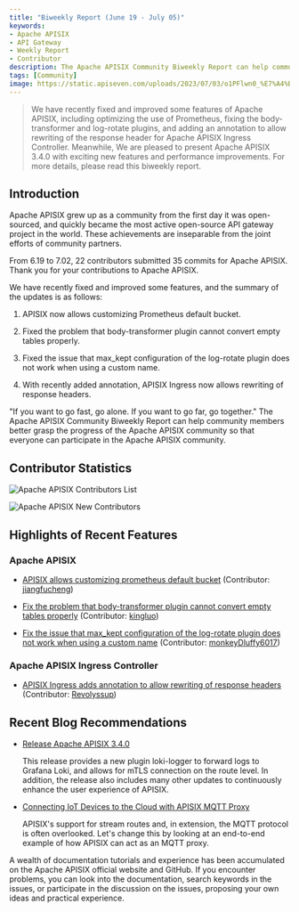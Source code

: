 ```yaml
---
title: "Biweekly Report (June 19 - July 05)"
keywords: 
- Apache APISIX
- API Gateway
- Weekly Report
- Contributor
description: The Apache APISIX Community Biweekly Report can help community members better grasp the progress of the Apache APISIX community so that everyone can participate in the Apache APISIX community.
tags: [Community]
image: https://static.apiseven.com/uploads/2023/07/03/o1PFlwn0_%E7%A4%BE%E5%8C%BA%E5%8F%8C%E5%91%A8%E6%8A%A5-%E5%85%AC%E4%BC%97%E5%8F%B7%E5%A4%B4%E5%9B%BE-%E8%8B%B1%E6%96%87.png
---
```


> We have recently fixed and improved some features of Apache APISIX, including optimizing the use of Prometheus, fixing the body-transformer and log-rotate plugins, and adding an annotation to allow rewriting of the response header for Apache APISIX Ingress Controller. Meanwhile, We are pleased to present Apache APISIX 3.4.0 with exciting new features and performance improvements. For more details, please read this biweekly report.

<!--truncate-->

## Introduction

Apache APISIX grew up as a community from the first day it was open-sourced, and quickly became the most active open-source API gateway project in the world. These achievements are inseparable from the joint efforts of community partners.

From 6.19 to 7.02, 22 contributors submitted 35 commits for Apache APISIX. Thank you for your contributions to Apache APISIX.

We have recently fixed and improved some features, and the summary of the updates is as follows:

1. APISIX now allows customizing Prometheus default bucket.

2. Fixed the problem that body-transformer plugin cannot convert empty tables properly.

3. Fixed the issue that max_kept configuration of the log-rotate plugin does not work when using a custom name.

4. With recently added annotation, APISIX Ingress now allows rewriting of response headers.

"If you want to go fast, go alone. If you want to go far, go together." The Apache APISIX Community Biweekly Report can help community members better grasp the progress of the Apache APISIX community so that everyone can participate in the Apache APISIX community.

## Contributor Statistics

![Apache APISIX Contributors List](https://static.apiseven.com/uploads/2023/07/03/NmhS4JKj_%E8%B4%A1%E7%8C%AE%E8%80%85%E5%90%8D%E5%8D%95.png)

![Apache APISIX New Contributors](https://static.apiseven.com/uploads/2023/07/07/M3P3D5AP_%E6%96%B0%E6%99%8B%E8%B4%A1%E7%8C%AE%E8%80%85%E6%B5%B7%E6%8A%A5.png)

## Highlights of Recent Features

### Apache APISIX

- [APISIX allows customizing prometheus default bucket](https://github.com/apache/apisix/pull/9673) (Contributor: [jiangfucheng](https://github.com/jiangfucheng))

- [Fix the problem that body-transformer plugin cannot convert empty tables properly](https://github.com/apache/apisix/pull/9669) (Contributor: [kingluo](https://github.com/kingluo))

- [Fix the issue that max_kept configuration of the log-rotate plugin does not work when using a custom name](https://github.com/apache/apisix/pull/9749) (Contributor: [monkeyDluffy6017](https://github.com/monkeyDluffy6017))

### Apache APISIX Ingress Controller

- [APISIX Ingress adds annotation to allow rewriting of response headers](https://github.com/apache/apisix-ingress-controller/pull/1861) (Contributor: [Revolyssup](https://github.com/Revolyssup))

## Recent Blog Recommendations

- [Release Apache APISIX 3.4.0](https://apisix.apache.org/blog/2023/06/30/release-apache-apisix-3.4.0/)

  This release provides a new plugin loki-logger to forward logs to Grafana Loki, and allows for mTLS connection on the route level. In addition, the release also includes many other updates to continuously enhance the user experience of APISIX.

- [Connecting IoT Devices to the Cloud with APISIX MQTT Proxy](https://apisix.apache.org/blog/2023/06/30/apisix-mqtt-proxy/)

  APISIX's support for stream routes and, in extension, the MQTT protocol is often overlooked. Let's change this by looking at an end-to-end example of how APISIX can act as an MQTT proxy.

A wealth of documentation tutorials and experience has been accumulated on the Apache APISIX official website and GitHub. If you encounter problems, you can look into the documentation, search keywords in the issues, or participate in the discussion on the issues, proposing your own ideas and practical experience.
